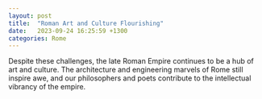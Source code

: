```yaml
---
layout: post
title:  "Roman Art and Culture Flourishing"
date:   2023-09-24 16:25:59 +1300
categories: Rome
---
```


Despite these challenges, the late Roman Empire continues to be a hub of art and culture. The architecture and engineering marvels of Rome still inspire awe, and our philosophers and poets contribute to the intellectual vibrancy of the empire.
